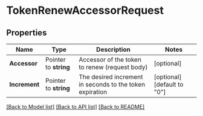 # TokenRenewAccessorRequest


## Properties

Name | Type | Description | Notes
------------ | ------------- | ------------- | -------------
**Accessor** | Pointer to **string** | Accessor of the token to renew (request body) | [optional] 
**Increment** | Pointer to **string** | The desired increment in seconds to the token expiration | [optional] [default to "0"]





[[Back to Model list]](../README.md#documentation-for-models) [[Back to API list]](../README.md#documentation-for-api-endpoints) [[Back to README]](../README.md)


